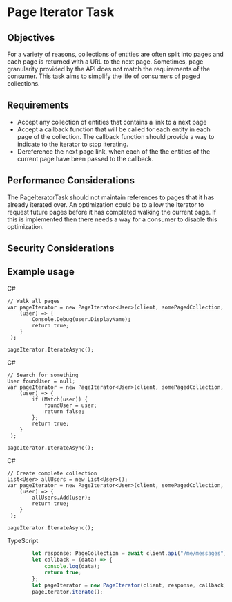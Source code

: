 # Page Iterator Task

## Objectives

For a variety of reasons, collections of entities are often split into pages and each page is returned with a URL to the next page.  Sometimes, page granularity provided by the API does not match the requirements of the consumer.  This task aims to simplify the life of consumers of paged collections.

## Requirements

- Accept any collection of entities that contains a link to a next page
- Accept a callback function that will be called for each entity in each page of the collection.  The callback function should provide a way to indicate to the iterator to stop iterating.
- Dereference the next page link, when each of the the entities of the current page have been passed to the callback.


## Performance Considerations

The PageIteratorTask should not maintain references to pages that it has already iterated over.  An optimization could be to allow the Iterator to request future pages before it has completed walking the current page.  If this is implemented then there needs a way for a consumer to disable this optimization.   
## Security Considerations

## Example usage

C# 
```CSharp
// Walk all pages
var pageIterator = new PageIterator<User>(client, somePagedCollection, 
    (user) => { 
        Console.Debug(user.DisplayName);
        return true;
    }
 );

pageIterator.IterateAsync();

```
C# 
```CSharp
// Search for something
User foundUser = null;
var pageIterator = new PageIterator<User>(client, somePagedCollection, 
    (user) => { 
        if (Match(user)) {
            foundUser = user;
            return false;
        };
        return true;
    }
 );

pageIterator.IterateAsync();

```
C# 
```CSharp
// Create complete collection
List<User> allUsers = new List<User>();
var pageIterator = new PageIterator<User>(client, somePagedCollection, 
    (user) => { 
        allUsers.Add(user);
        return true;
    }
 );

pageIterator.IterateAsync();

```

TypeScript
```typescript
        let response: PageCollection = await client.api("/me/messages").get(); 
        let callback = (data) => { 
            console.log(data); 
            return true; 
        }; 
        let pageIterator = new PageIterator(client, response, callback); 
        pageIterator.iterate(); 
```

